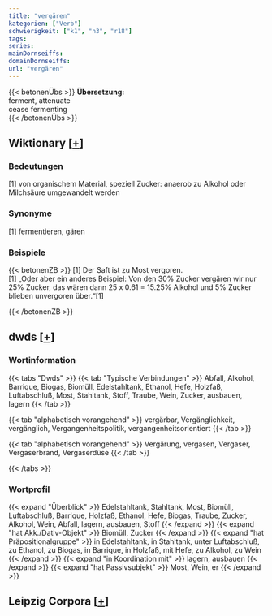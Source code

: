 ```yaml
---
title: "vergären"
kategorien: ["Verb"]
schwierigkeit: ["k1", "h3", "r18"]
tags:
series:
mainDornseiffs:
domainDornseiffs:
url: "vergären"
---
```


{{< betonenÜbs >}}
**Übersetzung:**  
ferment, attenuate  
cease fermenting  
{{< /betonenÜbs >}}

## Wiktionary [[+](https://de.wiktionary.org/wiki/vergären)]

### Bedeutungen
[1] von organischem Material, speziell Zucker: anaerob zu Alkohol oder Milchsäure umgewandelt werden  

### Synonyme
[1] fermentieren, gären  

### Beispiele
{{< betonenZB >}}
[1] Der Saft ist zu Most vergoren.  
[1] „Oder aber ein anderes Beispiel: Von den 30% Zucker vergären wir nur 25% Zucker, das wären dann 25 x 0.61 = 15.25% Alkohol und 5% Zucker blieben unvergoren über.“[1]  

{{< /betonenZB >}}


## dwds [[+](https://www.dwds.de/wb/vergären)]

### Wortinformation
{{< tabs "Dwds" >}}
{{< tab "Typische Verbindungen" >}}
Abfall, Alkohol, Barrique, Biogas, Biomüll, Edelstahltank, Ethanol, Hefe, Holzfaß, Luftabschluß, Most, Stahltank, Stoff, Traube, Wein, Zucker, ausbauen, lagern
{{< /tab >}}

{{< tab "alphabetisch vorangehend" >}}
vergärbar, Vergänglichkeit, vergänglich, Vergangenheitspolitik, vergangenheitsorientiert
{{< /tab >}}

{{< tab "alphabetisch vorangehend" >}}
Vergärung, vergasen, Vergaser, Vergaserbrand, Vergaserdüse
{{< /tab >}}

{{< /tabs >}}

### Wortprofil
{{< expand "Überblick" >}} Edelstahltank, Stahltank, Most, Biomüll, Luftabschluß, Barrique, Holzfaß, Ethanol, Hefe, Biogas, Traube, Zucker, Alkohol, Wein, Abfall, lagern, ausbauen, Stoff {{< /expand >}}
{{< expand "hat Akk./Dativ-Objekt" >}} Biomüll, Zucker {{< /expand >}}
{{< expand "hat Präpositionalgruppe" >}} in Edelstahltank, in Stahltank, unter Luftabschluß, zu Ethanol, zu Biogas, in Barrique, in Holzfaß, mit Hefe, zu Alkohol, zu Wein {{< /expand >}}
{{< expand "in Koordination mit" >}} lagern, ausbauen {{< /expand >}}
{{< expand "hat Passivsubjekt" >}} Most, Wein, er {{< /expand >}}

## Leipzig Corpora [[+](https://corpora.uni-leipzig.de/en/res?word=vergären&corpusId=deu_newscrawl-public_2018)]

